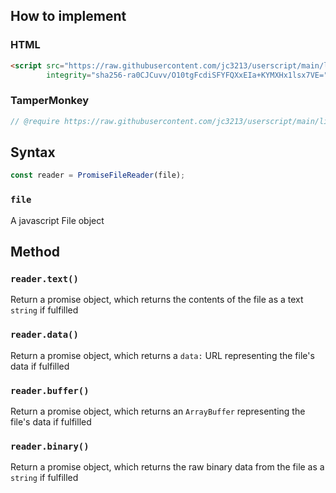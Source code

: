 ## How to implement
### HTML
```HTML
<script src="https://raw.githubusercontent.com/jc3213/userscript/main/libs/filereader.js"
        integrity="sha256-ra0CJCuvv/O10tgFcdiSFYFQXxEIa+KYMXHx1lsx7VE=" crossorigin="anonymous"></script>
```
### TamperMonkey
```javascript
// @require https://raw.githubusercontent.com/jc3213/userscript/main/libs/filereader.js#sha256-ra0CJCuvv/O10tgFcdiSFYFQXxEIa+KYMXHx1lsx7VE=
```
## Syntax
```javascript
const reader = PromiseFileReader(file);
```
### `file`
A javascript File object
## Method
### `reader.text()`
Return a promise object, which returns the contents of the file as a text `string` if fulfilled
### `reader.data()`
Return a promise object, which returns a `data:` URL representing the file's data if fulfilled
### `reader.buffer()`
Return a promise object, which returns an `ArrayBuffer` representing the file's data if fulfilled
### `reader.binary()`
Return a promise object, which returns the raw binary data from the file as a `string` if fulfilled
